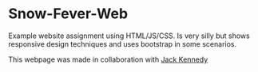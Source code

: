 # Snow-Fever-Web
Example website assignment using HTML/JS/CSS. Is very silly but shows responsive design techniques and uses bootstrap in some scenarios.

This webpage was made in collaboration with [Jack Kennedy](https://github.com/ponyfan88)
